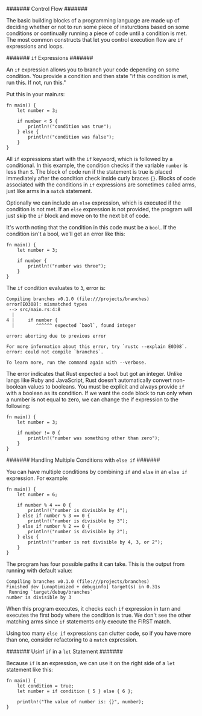 ####### Control Flow #######  

The basic building blocks of a programming language are made up of deciding whether or not to run some piece of insturctions based on some conditions or continually running a piece of code until a condition is met.  The most common constructs that let you control execution flow are `if` expressions and loops.  

####### `if` Expressions #######  

An `if` expression allows you to branch your code depending on some condition.  You provide a condition and then state "if this condition is met, run this.  If not, run this."  

Put this in your main.rs:  

    fn main() {
        let number = 3;

        if number < 5 {
            println!("condition was true");
        } else {
            println!("condition was false");
        }
    }  

All `if` expressions start with the `if` keyword, which is followed by a conditional.  In this example, the condition checks if the variable `number` is less than `5`.  The block of code run if the statement is true is placed immediately after the condition check inside curly braces `{}`.  Blocks of code associated with the conditions in `if` expressions are sometimes called arms, just like arms in a `match` statement.  

Optionally we can include an `else` expression, which is executed if the condition is not met.  If an `else` expression is not provided, the program will just skip the `if` block and move on to the next bit of code.  

It's worth noting that the condition in this code must be a `bool`.  If the condition isn't a bool, we'll get an error like this:  

    fn main() {
        let number = 3;

        if number {
            println!("number was three");
        }
    }  

The `if` condition evaluates to `3`, error is:  

    Compiling branches v0.1.0 (file:///projects/branches)
    error[E0308]: mismatched types
     --> src/main.rs:4:8
      |
    4 |     if number {
      |        ^^^^^^ expected `bool`, found integer

    error: aborting due to previous error

    For more information about this error, try `rustc --explain E0308`.
    error: could not compile `branches`.

    To learn more, run the command again with --verbose.  

The error indicates that Rust expected a `bool` but got an integer.  Unlike langs like Ruby and JavaScript, Rust doesn't automatically convert non-boolean values to booleans.  You must be explicit and always provide `if` with a boolean as its condition.  If we want the code block to run only when a number is not equal to zero, we can change the if expression to the following:  

    fn main() {
        let number = 3;

        if number != 0 {
            println!("number was something other than zero");
        }
    }  

####### Handling Multiple Conditions with `else if` #######  

You can have multiple conditions by combining `if` and `else` in an `else if` expression.  For example:  

    fn main() {
        let number = 6;

        if number % 4 == 0 {
            println!("number is divisible by 4");
        } else if number % 3 == 0 {
            println!("number is divisible by 3");
        } else if number % 2 == 0 {
            println!("number is divisible by 2");
        } else {
            println!("number is not divisible by 4, 3, or 2");
        }
    }  

The program has four possible paths it can take.  This is the output from running with default value:  

    Compiling branches v0.1.0 (file:///projects/branches)
    Finished dev [unoptimized + debuginfo] target(s) in 0.31s
     Running `target/debug/branches`
    number is divisible by 3  

When this program executes, it checks each `if` expression in turn and executes the first body where the condition is true.  We don't see the other matching arms since `if` statements only execute the FIRST match.  

Using too many `else if` expressions can clutter code, so if you have more than one, consider refactoring to a `match` expression.  

####### Usinf `if` in a `let` Statement #######  

Because `if` is an expression, we can use it on the right side of a `let` statement like this:  

    fn main() {
        let condition = true;
        let number = if condition { 5 } else { 6 };
    
        println!("The value of number is: {}", number);
    }